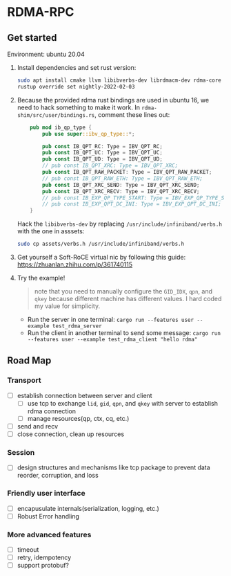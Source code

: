 # RDMA-RPC

## Get started

Environment: ubuntu 20.04

1. Install dependencies and set rust version:

    ```sh
    sudo apt install cmake llvm libibverbs-dev librdmacm-dev rdma-core clang
    rustup override set nightly-2022-02-03
    ```

2. Because the provided rdma rust bindings are used in ubuntu 16, we need to hack something to make it work.
    In `rdma-shim/src/user/bindings.rs`, comment these lines out:

    ```rust
        pub mod ib_qp_type {
            pub use super::ibv_qp_type::*;

            pub const IB_QPT_RC: Type = IBV_QPT_RC;
            pub const IB_QPT_UC: Type = IBV_QPT_UC;
            pub const IB_QPT_UD: Type = IBV_QPT_UD;
            // pub const IB_QPT_XRC: Type = IBV_QPT_XRC;
            pub const IB_QPT_RAW_PACKET: Type = IBV_QPT_RAW_PACKET;
            // pub const IB_QPT_RAW_ETH: Type = IBV_QPT_RAW_ETH;
            pub const IB_QPT_XRC_SEND: Type = IBV_QPT_XRC_SEND;
            pub const IB_QPT_XRC_RECV: Type = IBV_QPT_XRC_RECV;
            // pub const IB_EXP_QP_TYPE_START: Type = IBV_EXP_QP_TYPE_START;
            // pub const IB_EXP_QPT_DC_INI: Type = IBV_EXP_QPT_DC_INI;
        }
    ```

    Hack the `libibverbs-dev` by replacing `/usr/include/infiniband/verbs.h` with the one in asssets:

    ```sh
    sudo cp assets/verbs.h /usr/include/infiniband/verbs.h
    ```

3. Get yourself a Soft-RoCE virtual nic by following this guide: <https://zhuanlan.zhihu.com/p/361740115>
4. Try the example!
    > note that you need to manually configure the `GID_IDX`, `qpn`, and `qkey` because different machine has different values. I hard coded my value for simplicity.
    * Run the server in one terminal: `cargo run --features user --example test_rdma_server`
    * Run the client in another terminal to send some message: `cargo run --features user --example test_rdma_client "hello rdma"`

## Road Map

### Transport

* [ ] establish connection between server and client
  * [ ] use tcp to exchange `lid`, `gid`, `qpn`, and `qkey` with server to establish rdma connection
  * [ ] manage resources(qp, ctx, cq, etc.)
* [ ] send and recv
* [ ] close connection, clean up resources

### Session

* [ ] design structures and mechanisms like tcp package to prevent data reorder, corruption, and loss

### Friendly user interface

* [ ] encapusulate internals(serialization, logging, etc.)
* [ ] Robust Error handling

### More advanced features

* [ ] timeout
* [ ] retry, idempotency
* [ ] support protobuf?
